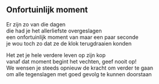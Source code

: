 ---
---

## Onfortuinlijk moment

Er zijn zo van die dagen\
die had je het allerliefste overgeslagen\
een onfortuinlijk moment van maar een paar seconde\
je wou toch zo dat ze de klok terugdraaien konden

Het zet je hele verdere leven op zijn kop\
vanaf dat moment begint het vechten, geef nooit op!\
We wensen je steeds opnieuw de kracht om verder te gaan\
om alle tegenslagen met goed gevolg te kunnen doorstaan
